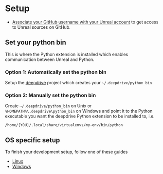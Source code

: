 # Setup

- [Associate your GitHub username with your Unreal account](https://www.unrealengine.com/en-US/ue4-on-github) to get access to Unreal sources on GitHub. 

## Set your python bin

This is where the Python extension is installed which enables communication between Unreal and Python.

### Option 1: Automatically set the python bin 

Setup the [deepdrive](https://github.com/deepdrive/deepdrive) project which creates your `~/.deepdrive/python_bin`

### Option 2: Manually set the python bin 

Create `~/.deepdrive/python_bin` on Unix or `%HOMEPATH%\.deepdrive\python_bin` on Windows and point it to the Python executable you want the deepdrive Python extension to be installed to, i.e. 

```
/home/[YOU]/.local/share/virtualenvs/my-env/bin/python
```



## OS specific setup

To finish your development setup, follow one of these guides

- [Linux](/docs/setup/linux/README.md)
- [Windows](/docs/setup/windows/README.md)
